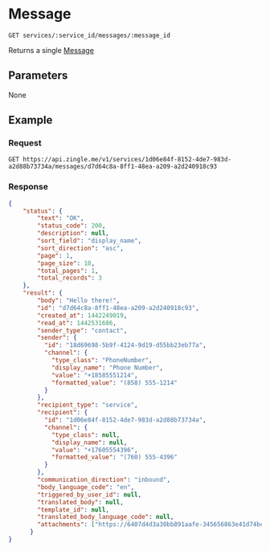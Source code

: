 # Message

    GET services/:service_id/messages/:message_id
    
Returns a single [Message]

## Parameters
None

## Example
### Request

    GET https://api.zingle.me/v1/services/1d06e84f-8152-4de7-983d-a2d88b73734a/messages/d7d64c8a-8ff1-48ea-a209-a2d240918c93

### Response
``` json
{
    "status": {
        "text": "OK",
        "status_code": 200,
        "description": null,
        "sort_field": "display_name",
        "sort_direction": "asc",
        "page": 1,
        "page_size": 10,
        "total_pages": 1,
        "total_records": 3
    },
    "result": {
        "body": "Hello there!",
        "id": "d7d64c8a-8ff1-48ea-a209-a2d240918c93",
        "created_at": 1442249019,
        "read_at": 1442531686,
        "sender_type": "contact",
        "sender": {
          "id": "18d69698-5b9f-4124-9d19-d55bb23eb77a",
          "channel": {
            "type_class": "PhoneNumber",
            "display_name": "Phone Number",
            "value": "+18585551214",
            "formatted_value": "(858) 555-1214"
          }
        },
        "recipient_type": "service",
        "recipient": {
          "id": "1d06e84f-8152-4de7-983d-a2d88b73734a",
          "channel": {
            "type_class": null,
            "display_name": null,
            "value": "+17605554396",
            "formatted_value": "(760) 555-4396"
          }
        },
        "communication_direction": "inbound",
        "body_language_code": "en",
        "triggered_by_user_id": null,
        "translated_body": null,
        "template_id": null,
        "translated_body_language_code": null,
        "attachments": ["https://6407d4d3a30bb891aafe-345656863e41d74beb2a8fef19bcbe4a.ssl.cf1.rackcdn.com/attachment_5713.gif"],
      }
}
```
[Message]: README.md
